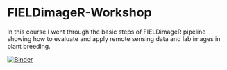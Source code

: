 # FIELDimageR-Workshop
In this course I went through the basic steps of FIELDimageR pipeline showing how to evaluate and apply remote sensing data and lab images in plant breeding. 

[![Binder](https://mybinder.org/badge_logo.svg)](https://mybinder.org/v2/gh/filipematias23/FIELDimageR-Workshop.git/main?urlpath=rstudio)
